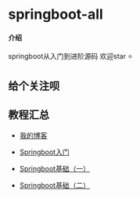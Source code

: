 # springboot-all

#### 介绍
springboot从入门到进阶源码 欢迎star ⭐️


## 给个关注呗

## 教程汇总

- [我的博客](https://www.qiuchenglei.top)

- [Springboot入门](https://mp.weixin.qq.com/s/FFgVhS5p6GdgTXlCsbgY6g)

- [Springboot基础（一）](https://mp.weixin.qq.com/s/5RYdxejXz8n6rVTopPVWzw)

- [Springboot基础（二）](https://mp.weixin.qq.com/s/EBOntbc5YLWGin56cSE9Cg)